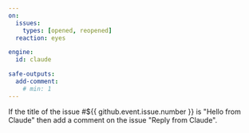 ```yaml
---
on:
  issues:
    types: [opened, reopened]
  reaction: eyes

engine: 
  id: claude

safe-outputs:
  add-comment:
    # min: 1
---
```


If the title of the issue #${{ github.event.issue.number }} is "Hello from Claude" then add a comment on the issue "Reply from Claude".

